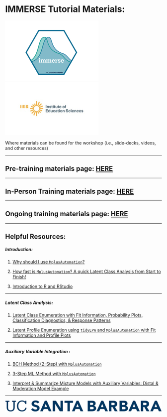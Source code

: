 # IMMERSE Tutorial Materials: 

<p align="center">

<img src="images/immerse_hex_small.png" width="300"/> <img src="images/IESNewLogo.jpg" width="300"/>

</p>


Where materials can be found for the workshop (i.e., slide-decks, videos, and other resources)

- - -

## Pre-training materials page: [HERE](https://immerse-ucsb.github.io/pre-training)

- - -

## In-Person Training materials page:  [HERE](https://immerse-ucsb.github.io/in-person-training)

- - -

## Ongoing training materials page:  [HERE](https://immerse-ucsb.github.io/continued_training)

- - -

## Helpful Resources:

##### Introduction:

1. [Why should I use `MplusAutomation`?](https://immerse-ucsb.github.io/Why-MplusAutomation.pdf)

2. [How fast is `MplusAutomation`? A quick Latent Class Analysis from Start to Finish!](https://immerse-ucsb.github.io/Quick-LCA.pdf)

3. [Introduction to R and RStudio](https://immerse-ucsb.github.io/intro_to_rstudio.pdf)

- - -

##### Latent Class Analysis:

1. [Latent Class Enumeration with Fit Information, Probability Plots, Classification Diagnostics, & Response Patterns](https://immerse-ucsb.github.io/lca_enum.pdf)

2. [Latent Profile Enumeration using `tidyLPA` and `MplusAutomation` with Fit Information and Profile Plots](https://immerse-ucsb.github.io/lpa_enum.pdf)

- - -

##### Auxiliary Variable Integration :

1. [BCH Method (2-Step) with `MplusAutomation`](https://immerse-ucsb.github.io/BCH.pdf)

2. [3-Step ML Method with `MplusAutomation`](https://immerse-ucsb.github.io/3step.pdf)

3. [Interpret & Summarize Mixture Models with Auxiliary Variables: Distal & Moderation Model Example](https://immerse-ucsb.github.io/interpet-aux-vars.pdf)

- - -



![](images/UCSB_Navy_mark.png)
